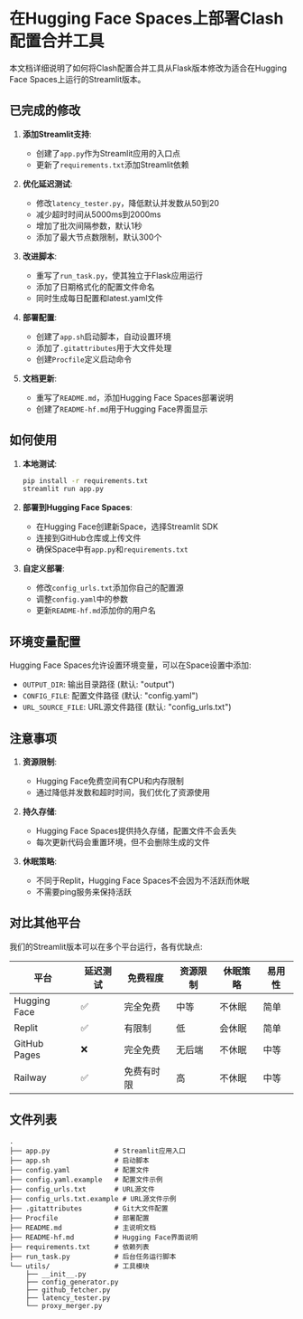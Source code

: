 # 在Hugging Face Spaces上部署Clash配置合并工具

本文档详细说明了如何将Clash配置合并工具从Flask版本修改为适合在Hugging Face Spaces上运行的Streamlit版本。

## 已完成的修改

1. **添加Streamlit支持**:
   - 创建了`app.py`作为Streamlit应用的入口点
   - 更新了`requirements.txt`添加Streamlit依赖

2. **优化延迟测试**:
   - 修改`latency_tester.py`，降低默认并发数从50到20
   - 减少超时时间从5000ms到2000ms
   - 增加了批次间隔参数，默认1秒
   - 添加了最大节点数限制，默认300个

3. **改进脚本**:
   - 重写了`run_task.py`，使其独立于Flask应用运行
   - 添加了日期格式化的配置文件命名
   - 同时生成每日配置和latest.yaml文件

4. **部署配置**:
   - 创建了`app.sh`启动脚本，自动设置环境
   - 添加了`.gitattributes`用于大文件处理
   - 创建`Procfile`定义启动命令

5. **文档更新**:
   - 重写了`README.md`，添加Hugging Face Spaces部署说明
   - 创建了`README-hf.md`用于Hugging Face界面显示

## 如何使用

1. **本地测试**:
   ```bash
   pip install -r requirements.txt
   streamlit run app.py
   ```

2. **部署到Hugging Face Spaces**:
   - 在Hugging Face创建新Space，选择Streamlit SDK
   - 连接到GitHub仓库或上传文件
   - 确保Space中有`app.py`和`requirements.txt`

3. **自定义部署**:
   - 修改`config_urls.txt`添加你自己的配置源
   - 调整`config.yaml`中的参数
   - 更新`README-hf.md`添加你的用户名

## 环境变量配置

Hugging Face Spaces允许设置环境变量，可以在Space设置中添加:

- `OUTPUT_DIR`: 输出目录路径 (默认: "output")
- `CONFIG_FILE`: 配置文件路径 (默认: "config.yaml")
- `URL_SOURCE_FILE`: URL源文件路径 (默认: "config_urls.txt")

## 注意事项

1. **资源限制**:
   - Hugging Face免费空间有CPU和内存限制
   - 通过降低并发数和超时时间，我们优化了资源使用

2. **持久存储**:
   - Hugging Face Spaces提供持久存储，配置文件不会丢失
   - 每次更新代码会重置环境，但不会删除生成的文件

3. **休眠策略**:
   - 不同于Replit，Hugging Face Spaces不会因为不活跃而休眠
   - 不需要ping服务来保持活跃

## 对比其他平台

我们的Streamlit版本可以在多个平台运行，各有优缺点:

| 平台 | 延迟测试 | 免费程度 | 资源限制 | 休眠策略 | 易用性 |
|------|---------|---------|---------|---------|--------|
| Hugging Face | ✅ | 完全免费 | 中等 | 不休眠 | 简单 |
| Replit | ✅ | 有限制 | 低 | 会休眠 | 简单 |
| GitHub Pages | ❌ | 完全免费 | 无后端 | 不休眠 | 中等 |
| Railway | ✅ | 免费有时限 | 高 | 不休眠 | 中等 |

## 文件列表

```
.
├── app.py                # Streamlit应用入口
├── app.sh                # 启动脚本
├── config.yaml           # 配置文件
├── config.yaml.example   # 配置文件示例
├── config_urls.txt       # URL源文件
├── config_urls.txt.example # URL源文件示例
├── .gitattributes        # Git大文件配置
├── Procfile              # 部署配置
├── README.md             # 主说明文档
├── README-hf.md          # Hugging Face界面说明
├── requirements.txt      # 依赖列表
├── run_task.py           # 后台任务运行脚本
└── utils/                # 工具模块
    ├── __init__.py
    ├── config_generator.py
    ├── github_fetcher.py
    ├── latency_tester.py
    └── proxy_merger.py
``` 